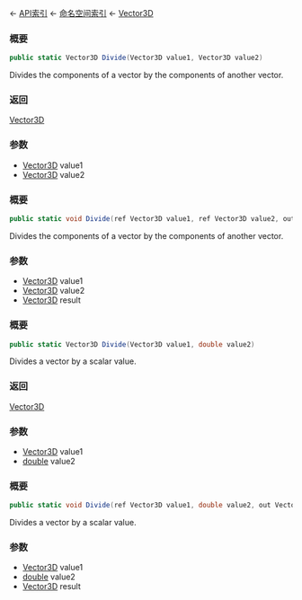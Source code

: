 ← [API索引](Api-Index) ← [命名空间索引](Namespace-Index) ← [Vector3D](VRageMath.Vector3D)

### 概要

```csharp
public static Vector3D Divide(Vector3D value1, Vector3D value2)
```

Divides the components of a vector by the components of another vector.

### 返回

[Vector3D](VRageMath.Vector3D)

### 参数

* [Vector3D](VRageMath.Vector3D) value1
* [Vector3D](VRageMath.Vector3D) value2
### 概要

```csharp
public static void Divide(ref Vector3D value1, ref Vector3D value2, out Vector3D result)
```

Divides the components of a vector by the components of another vector.

### 参数

* [Vector3D](VRageMath.Vector3D) value1
* [Vector3D](VRageMath.Vector3D) value2
* [Vector3D](VRageMath.Vector3D) result
### 概要

```csharp
public static Vector3D Divide(Vector3D value1, double value2)
```

Divides a vector by a scalar value.

### 返回

[Vector3D](VRageMath.Vector3D)

### 参数

* [Vector3D](VRageMath.Vector3D) value1
* [double](https://docs.microsoft.com/en-us/dotnet/api/System.Double?view=netframework-4.6) value2
### 概要

```csharp
public static void Divide(ref Vector3D value1, double value2, out Vector3D result)
```

Divides a vector by a scalar value.

### 参数

* [Vector3D](VRageMath.Vector3D) value1
* [double](https://docs.microsoft.com/en-us/dotnet/api/System.Double?view=netframework-4.6) value2
* [Vector3D](VRageMath.Vector3D) result

